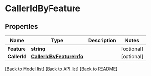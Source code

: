 # CallerIdByFeature

## Properties

Name | Type | Description | Notes
------------ | ------------- | ------------- | -------------
**Feature** | **string** |  | [optional] 
**CallerId** | [**CallerIdByFeatureInfo**](CallerIdByFeatureInfo.md) |  | [optional] 

[[Back to Model list]](../README.md#documentation-for-models) [[Back to API list]](../README.md#documentation-for-api-endpoints) [[Back to README]](../README.md)


